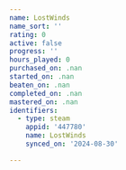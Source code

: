 ```yaml
---
name: LostWinds
name_sort: ''
rating: 0
active: false
progress: ''
hours_played: 0
purchased_on: .nan
started_on: .nan
beaten_on: .nan
completed_on: .nan
mastered_on: .nan
identifiers:
  - type: steam
    appid: '447780'
    name: LostWinds
    synced_on: '2024-08-30'

---
```

